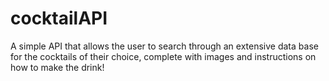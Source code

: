 # cocktailAPI
A simple API that allows the user to search through an extensive data base for the cocktails of their choice, 
complete with images and instructions on how to make the drink!

